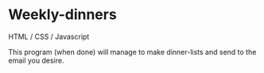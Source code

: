 # Weekly-dinners
HTML / CSS / Javascript

This program (when done) will manage to make dinner-lists and send to the email you desire.
